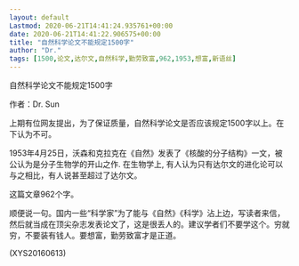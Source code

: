 ```yaml
---
layout: default
Lastmod: 2020-06-21T14:41:24.935761+00:00
date: 2020-06-21T14:41:22.906575+00:00
title: "自然科学论文不能规定1500字"
author: "Dr."
tags: [1500,论文,达尔文,自然科学,勤劳致富,962,1953,想富,新语丝]
---
```


自然科学论文不能规定1500字

作者：Dr. Sun

上期有位网友提出，为了保证质量，自然科学论文是否应该规定1500字以上。在下认为不可。

1953年4月25日，沃森和克拉克在《自然》发表了《核酸的分子结构》一文，被公认为是分子生物学的开山之作. 在生物学上, 有人认为只有达尔文的进化论可以与之相比，有人说甚至超过了达尔文。

这篇文章962个字。

顺便说一句。国内一些“科学家”为了能与《自然》《科学》沾上边，写读者来信，然后就当成在顶尖杂志发表论文了，这是很丢人的。建议学者们不要学这个。穷就穷，不要装有钱人。要想富，勤劳致富才是正道。

(XYS20160613)

